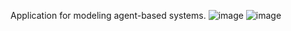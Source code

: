 Application for modeling agent-based systems.
![image](https://user-images.githubusercontent.com/73365384/171175872-478dede0-2024-48a3-8988-483868b12e75.png)
![image](https://user-images.githubusercontent.com/73365384/171176128-32767b3d-2de7-4c78-b1f5-044d130ce59d.png)
